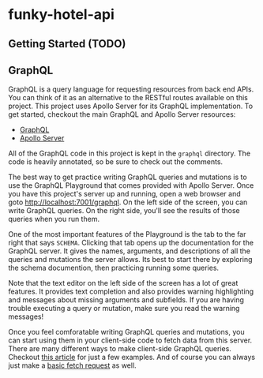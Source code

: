 # funky-hotel-api

## Getting Started (TODO)

## GraphQL

GraphQL is a query language for requesting resources from back end APIs. You can think of it as an alternative to the RESTful routes available on this project. This project uses Apollo Server for its GraphQL implementation. To get started, checkout the main GraphQL and Apollo Server resources:

* [GraphQL](https://graphql.org/)
* [Apollo Server](https://www.apollographql.com/docs/apollo-server/)

All of the GraphQL code in this project is kept in the `graphql` directory. The code is heavily annotated, so be sure to check out the comments.

The best way to get practice writing GraphQL queries and mutations is to use the GraphQL Playground that comes provided with Apollo Server. Once you have this project's server up and running, open a web browser and goto [http://localhost:7001/graphql](http://localhost:7001/graphql). On the left side of the screen, you can write GraphQL queries. On the right side, you'll see the results of those queries when you run them. 

One of the most important features of the Playground is the tab to the far right that says `SCHEMA`. Clicking that tab opens up the documentation for the GraphQL server. It gives the names, arguments, and descriptions of all the queries and mutations the server allows. Its best to start there by exploring the schema documention, then practicing running some queries.

Note that the text editor on the left side of the screen has a lot of great features. It provides text completion and also provides warning highlighting and messages about missing arguments and subfields. If you are having trouble executing a query or mutation, make sure you read the warning messages!

Once you feel comforatable writing GraphQL queries and mutations, you can start using them in your client-side code to fetch data from this server. There are many different ways to make client-side GraphQL queries. Checkout [this article](https://medium.com/open-graphql/exploring-different-graphql-clients-d1bc69de305f) for just a few examples. And of course you can always just make a [basic fetch request](https://gist.githubusercontent.com/stubailo/8bd3b0ef9c1dcb1459bf0076e3d612af/raw/caafc26da2449421de00287ec7b55b09099ea4fc/fetch-graphql.js) as well.